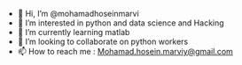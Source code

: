 - 👋 Hi, I’m @mohamadhoseinmarvi
- 👀 I’m interested in python and data science and Hacking 
- 🌱 I’m currently learning matlab
- 💞️ I’m looking to collaborate on python workers
- 📫 How to reach me : Mohamad.hosein.marviy@gmail.com 

<!---
mohamadhoseinmarvi/mohamadhoseinmarvi is a ✨ special ✨ repository because its `README.md` (this file) appears on your GitHub profile.
You can click the Preview link to take a look at your changes.
--->
